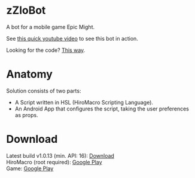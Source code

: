 # zZloBot
A bot for a mobile game Epic Might.

See [this quick youtube video](https://youtu.be/oR2P2E2VgeE) to see this bot in action.

Looking for the code? [This way](https://github.com/arkadyt/zzlobot/tree/master/src/com/surveyo/zzlobot).

# Anatomy
Solution consists of two parts:
* A Script written in HSL (HiroMacro Scripting Language).
* An Android App that configures the script, taking the user preferences as props.

# Download
Latest build v1.0.13 (min. API: 16): [Download](https://github.com/arkadyt/zzlobot/raw/master/zZloBot.zip)<br>
HiroMacro (root required): [Google Play](https://play.google.com/store/apps/details?id=com.prohiro.macro)<br>
Game: [Google Play](https://play.google.com/store/apps/details?id=com.wildec.mobitva.unity)
